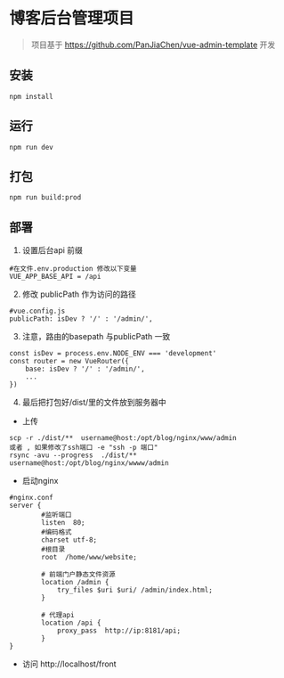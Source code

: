 # 博客后台管理项目

> 项目基于 https://github.com/PanJiaChen/vue-admin-template 开发


## 安装
```
npm install
```
## 运行
```
npm run dev
```

## 打包
```
npm run build:prod
```

## 部署

1. 设置后台api 前缀
```
#在文件.env.production 修改以下变量
VUE_APP_BASE_API = /api

```
2. 修改 publicPath  作为访问的路径
```
#vue.config.js
publicPath: isDev ? '/' : '/admin/',
```

3. 注意，路由的basepath 与publicPath 一致
```
const isDev = process.env.NODE_ENV === 'development'
const router = new VueRouter({
	base: isDev ? '/' : '/admin/',
    ...
})
```
4. 最后把打包好/dist/里的文件放到服务器中
- 上传
```shell script
scp -r ./dist/**  username@host:/opt/blog/nginx/www/admin
或者 , 如果修改了ssh端口 -e "ssh -p 端口" 
rsync -avu --progress  ./dist/**  username@host:/opt/blog/nginx/wwww/admin
```
- 启动nginx 
```
#nginx.conf
server {
        #监听端口
        listen  80;
        #编码格式
        charset utf-8;
        #根目录
        root  /home/www/website;

        # 前端门户静态文件资源
        location /admin {
            try_files $uri $uri/ /admin/index.html;
        }
        
        # 代理api
        location /api {
            proxy_pass  http://ip:8181/api;
        }
}
```
- 访问 http://localhost/front